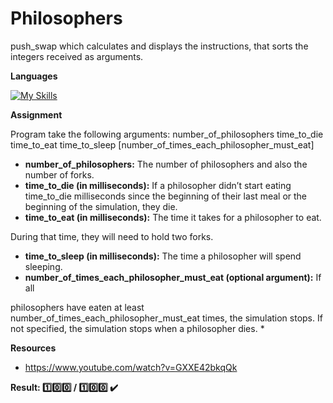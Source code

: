 # Philosophers

push_swap which calculates and displays the instructions, that sorts the integers received as arguments.

**Languages**

[![My Skills](https://skillicons.dev/icons?i=c)](https://skillicons.dev)

**Assignment**

Program take the following arguments:
number_of_philosophers time_to_die time_to_eat time_to_sleep [number_of_times_each_philosopher_must_eat]

  - **number_of_philosophers:** The number of philosophers and also the number of forks.
  - **time_to_die (in milliseconds):** If a philosopher didn’t start eating time_to_die milliseconds since the beginning of their last meal or the beginning of the simulation, they die.
  - **time_to_eat (in milliseconds):** The time it takes for a philosopher to eat.

During that time, they will need to hold two forks.
  - **time_to_sleep (in milliseconds):** The time a philosopher will spend sleeping.
  - **number_of_times_each_philosopher_must_eat (optional argument):** If all

philosophers have eaten at least number_of_times_each_philosopher_must_eat times, the simulation stops. If not specified, the simulation stops when a philosopher dies.
*
    
**Resources**

- https://www.youtube.com/watch?v=GXXE42bkqQk
  
**Result: :one::zero::zero: / :one::zero::zero: :heavy_check_mark:**

